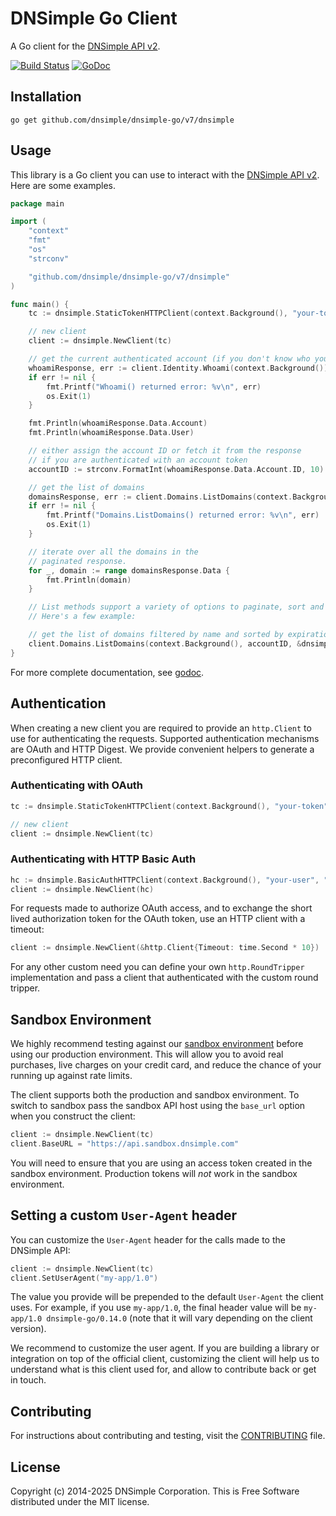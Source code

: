 # DNSimple Go Client

A Go client for the [DNSimple API v2](https://developer.dnsimple.com/v2/).

[![Build Status](https://github.com/dnsimple/dnsimple-go/actions/workflows/ci.yml/badge.svg)](https://github.com/dnsimple/dnsimple-go/actions/workflows/ci.yml)
[![GoDoc](https://godoc.org/github.com/dnsimple/dnsimple-go/dnsimple?status.svg)](https://godoc.org/github.com/dnsimple/dnsimple-go/dnsimple)

## Installation

```shell
go get github.com/dnsimple/dnsimple-go/v7/dnsimple
```

## Usage

This library is a Go client you can use to interact with the [DNSimple API v2](https://developer.dnsimple.com/v2/). Here are some examples.

```go
package main

import (
    "context"
    "fmt"
    "os"
    "strconv"

    "github.com/dnsimple/dnsimple-go/v7/dnsimple"
)

func main() {
    tc := dnsimple.StaticTokenHTTPClient(context.Background(), "your-token")

    // new client
    client := dnsimple.NewClient(tc)

    // get the current authenticated account (if you don't know who you are)
    whoamiResponse, err := client.Identity.Whoami(context.Background())
    if err != nil {
        fmt.Printf("Whoami() returned error: %v\n", err)
        os.Exit(1)
    }

    fmt.Println(whoamiResponse.Data.Account)
    fmt.Println(whoamiResponse.Data.User)

    // either assign the account ID or fetch it from the response
    // if you are authenticated with an account token
    accountID := strconv.FormatInt(whoamiResponse.Data.Account.ID, 10)

    // get the list of domains
    domainsResponse, err := client.Domains.ListDomains(context.Background(), accountID, nil)
    if err != nil {
        fmt.Printf("Domains.ListDomains() returned error: %v\n", err)
        os.Exit(1)
    }

    // iterate over all the domains in the
    // paginated response.
    for _, domain := range domainsResponse.Data {
        fmt.Println(domain)
    }

    // List methods support a variety of options to paginate, sort and filter records.
    // Here's a few example:

    // get the list of domains filtered by name and sorted by expiration
    client.Domains.ListDomains(context.Background(), accountID, &dnsimple.DomainListOptions{NameLike: dnsimple.String("com"), ListOptions: {Sort: dnsimple.String("expiration:DESC")}})
}
```

For more complete documentation, see [godoc](https://godoc.org/github.com/dnsimple/dnsimple-go/dnsimple).

## Authentication

When creating a new client you are required to provide an `http.Client` to use for authenticating the requests.
Supported authentication mechanisms are OAuth and HTTP Digest. We provide convenient helpers to generate a preconfigured HTTP client.

### Authenticating with OAuth

```go
tc := dnsimple.StaticTokenHTTPClient(context.Background(), "your-token")

// new client
client := dnsimple.NewClient(tc)
```

### Authenticating with HTTP Basic Auth

```go
hc := dnsimple.BasicAuthHTTPClient(context.Background(), "your-user", "your-password")
client := dnsimple.NewClient(hc)
```

For requests made to authorize OAuth access, and to exchange the short lived authorization token for the OAuth token, use an HTTP client with a timeout:

```go
client := dnsimple.NewClient(&http.Client{Timeout: time.Second * 10})
```

For any other custom need you can define your own `http.RoundTripper` implementation and
pass a client that authenticated with the custom round tripper.

## Sandbox Environment

We highly recommend testing against our [sandbox environment](https://developer.dnsimple.com/sandbox/) before using our production environment. This will allow you to avoid real purchases, live charges on your credit card, and reduce the chance of your running up against rate limits.

The client supports both the production and sandbox environment. To switch to sandbox pass the sandbox API host using the `base_url` option when you construct the client:

```go
client := dnsimple.NewClient(tc)
client.BaseURL = "https://api.sandbox.dnsimple.com"
```

You will need to ensure that you are using an access token created in the sandbox environment. Production tokens will *not* work in the sandbox environment.

## Setting a custom `User-Agent` header

You can customize the `User-Agent` header for the calls made to the DNSimple API:

```go
client := dnsimple.NewClient(tc)
client.SetUserAgent("my-app/1.0")
```

The value you provide will be prepended to the default `User-Agent` the client uses. For example, if you use `my-app/1.0`, the final header value will be `my-app/1.0 dnsimple-go/0.14.0` (note that it will vary depending on the client version).

We recommend to customize the user agent. If you are building a library or integration on top of the official client, customizing the client will help us to understand what is this client used for, and allow to contribute back or get in touch.

## Contributing

For instructions about contributing and testing, visit the [CONTRIBUTING](CONTRIBUTING.md) file.

## License

Copyright (c) 2014-2025 DNSimple Corporation. This is Free Software distributed under the MIT license.
